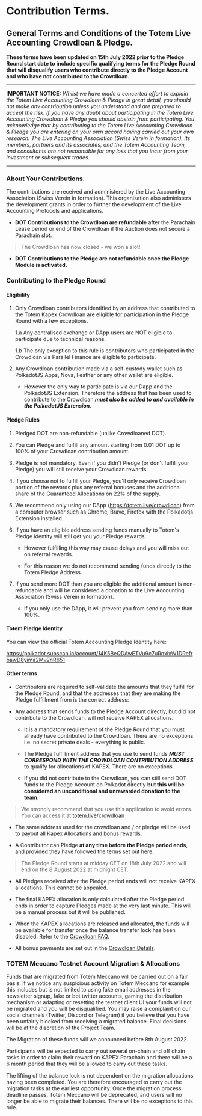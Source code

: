 
# Contribution Terms.

## General Terms and Conditions of the Totem Live Accounting Crowdloan & Pledge.


**These terms have been updated on 15th July 2022 prior to the Pledge Round start date to include specific qualifying terms for the Pledge Round that will disqualify users who contribute directly to the Pledge Account and who have not contributed to the Crowdloan.**

---

**IMPORTANT NOTICE:** _Whilst we have made a concerted effort to explain the Totem Live Accounting Crowdloan & Pledge in great detail, you should not make any contribution unless you understand and are prepared to accept the risk. If you have any doubt about participating in the Totem Live Accounting Crowdloan & Pledge you should abstain from participating. You acknowledge that by contributing to the Totem Live Accounting Crowdloan & Pledge you are entering on your own accord having carried out your own research. The Live Accounting Association (Swiss Verein in formation), its members, partners and its associates, and the Totem Accounting Team, and consultants are not responsible for any loss that you incur from your investment or subsequent trades._

---

### About Your Contributions. 

The contributions are received and administered by the Live Accounting Association (Swiss Verein in formation). This organisation also administers the development grants in order to further the development of the Live Accounting Protocols and applications.

* **DOT Contributions to the Crowdloan are refundable** after the Parachain Lease period or end of the Crowdloan if the Auction does not secure a Parachain slot. 

> The Crowdloan has now closed - we won a slot!

* **DOT Contributions to the Pledge are not refundable once the Pledge Module is activated.**

### Contributing to the Pledge Round

#### Eligibility

1. Only Crowdloan contributors identified by an address that contributed to the Totem Kapex Crowdloan are eligible for participation in the Pledge Round with a few exceptions.

    1.a Any centralised exchange or DApp users are NOT eligible to participate due to technical reasons.

    1.b The only exception to this rule is contributors who participated in the Crowdloan via Parallel Finance are eligible to participate.

2. Any Crowdloan contribution made via a self-custody wallet such as PolkadotJS Apps, Nova, Feather or any other wallet are eligible. 

    * However the only way to participate is via our Dapp and the PolkadotJS Extension. Therefore the address that has been used to contribute to the Crowdloan **_must also be added to and available in the PolkadotJS Extension_**.

#### Pledge Rules

1. Pledged DOT are non-refundable (unlike Crowdloaned DOT).

2. You can Pledge and fulfill any amount starting from 0.01 DOT up to 100% of your Crowdloan contribution amount.

3. Pledge is not mandatory. Even if you didn't Pledge (or don't fulfill your Pledge) you will still receive your Crowdloan rewards.

4. If you choose not to fulfill your Pledge, you'll only receive Crowdloan portion of the rewards plus any referral bonuses and the additional share of the Guaranteed Allocations on 22% of the supply.

5. We recommend only using our DApp (https://totem.live/crowdloan) from a computer browser such as Chrome, Brave, Firefox with the Polkadotjs Extension installed.

6. If you have an eligible address sending funds manually to Totem's Pledge identity will still get you your Pledge rewards. 

    * However fulfilling this way may cause delays and you will miss out on referral rewards. 

    * For this reason we do not recommend sending funds directly to the Totem Pledge Address.

7. If you send more DOT than you are eligible the additional amount is non-refundable and will be considered a donation to the Live Accounting Association (Swiss Verein in formation). 

    * If you only use the DApp, it will prevent you from sending more than 100%.


#### Totem Pledge Identity 

You can view the official Totem Accounting Pledge Identity here:

https://polkadot.subscan.io/account/14K5BeQDAwETVu9c7uRnxixW1DRefrbawD8yima2Mv2nR651

#### Other terms

* Contributors are required to self-validate the amounts that they fulfill for the Pledge Round, and that the addresses that they are making the Pledge fulfillment from is the correct address:

* Any address that sends funds to the Pledge Account directly, but did not contribute to the Crowdloan, will not receive KAPEX allocations.

    * It is a mandatory requirement of the Pledge Round that you must already have contributed to the Crowdloan. There are no exceptions i.e. no secret private deals - everything is public.

    * The Pledge fulfillment address that you use to send funds **_MUST CORRESPOND WITH THE CROWDLOAN CONTRIBUTION ADDRESS_** to qualify for allocations of KAPEX. There are no exceptions.

    * If you did not contribute to the Crowdloan, you can still send DOT funds to the Pledge Account on Polkadot directly **but this will be considered an unconditional and unrewarded donation to the team.**

>We strongly recommend that you use this application to avoid errors. You can access it at [totem.live/crowdloan](https://totem.live/crowdloan)

* The same address used for the crowdloan and / or pledge will be used to payout all Kapex Allocations and bonus rewards.

* A Contributor can Pledge **at any time before the Pledge period ends**, and provided they have followed the terms set out here.

> The Pledge Round starts at midday CET on 18th July 2022 and will end on the 8 August 2022 at midnight CET.

* All Pledges received after the Pledge period ends will not receive KAPEX allocations. This cannot be appealed.

* The final KAPEX allocation is only calculated after the Pledge period ends in order to capture Pledges made at the very last minute. This will be a manual process but it will be published.

* When the KAPEX allocations are released and allocated, the funds will be available for transfer once the balance transfer lock has been disabled. Refer to the [Crowdloan FAQ](http://localhost:3000/#/crowdloan/crowdloan-faq?id=_8-when-will-my-total-allocations-be-calculated). 

* All bonus payments are set out in the [Crowdloan Details](/crowdloan/crowdloan-details.md).

### TOTEM Meccano Testnet Account Migration & Allocations

Funds that are migrated from Totem Meccano will be carried out on a fair basis. If we notice any suspicious activity on Totem Meccano for example this includes but is not limited to using fake email addresses in the newsletter signup, fake or bot twitter accounts, gaming the distribution mechanism or adapting or resetting the testnet client UI your funds will not be migrated and you will be disqualified. You may raise a complaint on our social channels (Twitter, Discord or Telegram) if you believe that you have been unfairly blocked from receiving a migrated balance. Final decisions will be at the discretion of the Project Team.

The Migration of these funds will we announced before 8th August 2022. 

Participants will be expected to carry out several on-chain and off chain tasks in order to claim their reward on KAPEX Parachain and there will be a 6 month period that they will be allowed to carry out these tasks.

The lifting of the balance lock is not dependent on the migration allocations having been completed. You are therefore encouraged to carry out the migration tasks at the earliest opportunity. Once the migration process deadline passes, Totem Meccano will be deprecated, and users will no longer be able to migrate their balances. There will be no exceptions to this rule.
